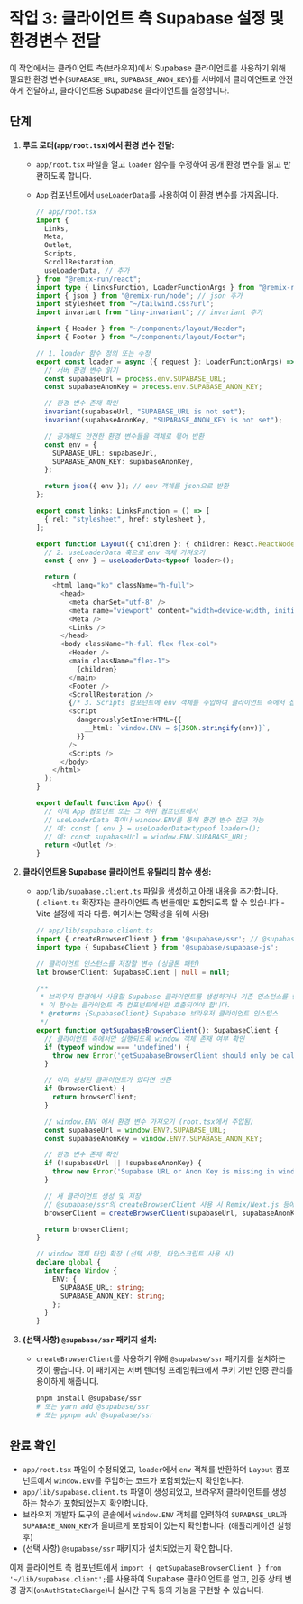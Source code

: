 # 작업 3: 클라이언트 측 Supabase 설정 및 환경변수 전달

이 작업에서는 클라이언트 측(브라우저)에서 Supabase 클라이언트를 사용하기 위해 필요한 환경 변수(`SUPABASE_URL`, `SUPABASE_ANON_KEY`)를 서버에서 클라이언트로 안전하게 전달하고, 클라이언트용 Supabase 클라이언트를 설정합니다.

## 단계

1.  **루트 로더(`app/root.tsx`)에서 환경 변수 전달:**
    *   `app/root.tsx` 파일을 열고 `loader` 함수를 수정하여 공개 환경 변수를 읽고 반환하도록 합니다.
    *   `App` 컴포넌트에서 `useLoaderData`를 사용하여 이 환경 변수를 가져옵니다.

        ```typescript
        // app/root.tsx
        import {
          Links,
          Meta,
          Outlet,
          Scripts,
          ScrollRestoration,
          useLoaderData, // 추가
        } from "@remix-run/react";
        import type { LinksFunction, LoaderFunctionArgs } from "@remix-run/node"; // LoaderFunctionArgs 추가
        import { json } from "@remix-run/node"; // json 추가
        import stylesheet from "~/tailwind.css?url";
        import invariant from "tiny-invariant"; // invariant 추가

        import { Header } from "~/components/layout/Header";
        import { Footer } from "~/components/layout/Footer";

        // 1. loader 함수 정의 또는 수정
        export const loader = async ({ request }: LoaderFunctionArgs) => {
          // 서버 환경 변수 읽기
          const supabaseUrl = process.env.SUPABASE_URL;
          const supabaseAnonKey = process.env.SUPABASE_ANON_KEY;

          // 환경 변수 존재 확인
          invariant(supabaseUrl, "SUPABASE_URL is not set");
          invariant(supabaseAnonKey, "SUPABASE_ANON_KEY is not set");

          // 공개해도 안전한 환경 변수들을 객체로 묶어 반환
          const env = {
            SUPABASE_URL: supabaseUrl,
            SUPABASE_ANON_KEY: supabaseAnonKey,
          };

          return json({ env }); // env 객체를 json으로 반환
        };

        export const links: LinksFunction = () => [
          { rel: "stylesheet", href: stylesheet },
        ];

        export function Layout({ children }: { children: React.ReactNode }) {
          // 2. useLoaderData 훅으로 env 객체 가져오기
          const { env } = useLoaderData<typeof loader>();

          return (
            <html lang="ko" className="h-full">
              <head>
                <meta charSet="utf-8" />
                <meta name="viewport" content="width=device-width, initial-scale=1" />
                <Meta />
                <Links />
              </head>
              <body className="h-full flex flex-col">
                <Header />
                <main className="flex-1">
                  {children}
                </main>
                <Footer />
                <ScrollRestoration />
                {/* 3. Scripts 컴포넌트에 env 객체를 주입하여 클라이언트 측에서 접근 가능하게 함 */}
                <script
                  dangerouslySetInnerHTML={{
                    __html: `window.ENV = ${JSON.stringify(env)}`,
                  }}
                />
                <Scripts />
              </body>
            </html>
          );
        }

        export default function App() {
          // 이제 App 컴포넌트 또는 그 하위 컴포넌트에서
          // useLoaderData 훅이나 window.ENV를 통해 환경 변수 접근 가능
          // 예: const { env } = useLoaderData<typeof loader>();
          // 예: const supabaseUrl = window.ENV.SUPABASE_URL;
          return <Outlet />;
        }
        ```

2.  **클라이언트용 Supabase 클라이언트 유틸리티 함수 생성:**
    *   `app/lib/supabase.client.ts` 파일을 생성하고 아래 내용을 추가합니다. (`.client.ts` 확장자는 클라이언트 측 번들에만 포함되도록 할 수 있습니다 - Vite 설정에 따라 다름. 여기서는 명확성을 위해 사용)

        ```typescript
        // app/lib/supabase.client.ts
        import { createBrowserClient } from '@supabase/ssr'; // @supabase/ssr 사용 권장
        import type { SupabaseClient } from '@supabase/supabase-js';

        // 클라이언트 인스턴스를 저장할 변수 (싱글톤 패턴)
        let browserClient: SupabaseClient | null = null;

        /**
         * 브라우저 환경에서 사용할 Supabase 클라이언트를 생성하거나 기존 인스턴스를 반환합니다.
         * 이 함수는 클라이언트 측 컴포넌트에서만 호출되어야 합니다.
         * @returns {SupabaseClient} Supabase 브라우저 클라이언트 인스턴스
         */
        export function getSupabaseBrowserClient(): SupabaseClient {
          // 클라이언트 측에서만 실행되도록 window 객체 존재 여부 확인
          if (typeof window === 'undefined') {
            throw new Error('getSupabaseBrowserClient should only be called on the client');
          }

          // 이미 생성된 클라이언트가 있다면 반환
          if (browserClient) {
            return browserClient;
          }

          // window.ENV 에서 환경 변수 가져오기 (root.tsx에서 주입됨)
          const supabaseUrl = window.ENV?.SUPABASE_URL;
          const supabaseAnonKey = window.ENV?.SUPABASE_ANON_KEY;

          // 환경 변수 존재 확인
          if (!supabaseUrl || !supabaseAnonKey) {
            throw new Error('Supabase URL or Anon Key is missing in window.ENV');
          }

          // 새 클라이언트 생성 및 저장
          // @supabase/ssr의 createBrowserClient 사용 시 Remix/Next.js 등에서 쿠키 기반 세션 처리 용이
          browserClient = createBrowserClient(supabaseUrl, supabaseAnonKey);

          return browserClient;
        }

        // window 객체 타입 확장 (선택 사항, 타입스크립트 사용 시)
        declare global {
          interface Window {
            ENV: {
              SUPABASE_URL: string;
              SUPABASE_ANON_KEY: string;
            };
          }
        }
        ```

3.  **(선택 사항) `@supabase/ssr` 패키지 설치:**
    *   `createBrowserClient`를 사용하기 위해 `@supabase/ssr` 패키지를 설치하는 것이 좋습니다. 이 패키지는 서버 렌더링 프레임워크에서 쿠키 기반 인증 관리를 용이하게 해줍니다.
        ```bash
        pnpm install @supabase/ssr
        # 또는 yarn add @supabase/ssr
        # 또는 ppnpm add @supabase/ssr
        ```

## 완료 확인

*   `app/root.tsx` 파일이 수정되었고, `loader`에서 `env` 객체를 반환하며 `Layout` 컴포넌트에서 `window.ENV`를 주입하는 코드가 포함되었는지 확인합니다.
*   `app/lib/supabase.client.ts` 파일이 생성되었고, 브라우저 클라이언트를 생성하는 함수가 포함되었는지 확인합니다.
*   브라우저 개발자 도구의 콘솔에서 `window.ENV` 객체를 입력하여 `SUPABASE_URL`과 `SUPABASE_ANON_KEY`가 올바르게 포함되어 있는지 확인합니다. (애플리케이션 실행 후)
*   (선택 사항) `@supabase/ssr` 패키지가 설치되었는지 확인합니다.

이제 클라이언트 측 컴포넌트에서 `import { getSupabaseBrowserClient } from '~/lib/supabase.client';`를 사용하여 Supabase 클라이언트를 얻고, 인증 상태 변경 감지(`onAuthStateChange`)나 실시간 구독 등의 기능을 구현할 수 있습니다. 